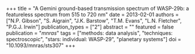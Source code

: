+++
title = "A Gemini ground-based transmission spectrum of WASP-29b: a featureless spectrum from 515 to 720 nm"
date = 2013-02-01
authors = ["N.P. Gibson", "S. Aigrain", "J.K. Barstow", "T.M. Evans", "L.N. Fletcher", "P.G.J. Irwin"]
publication_types = ["2"]
abstract = ""
featured = false
publication = "*mnras*"
tags = ["methods: data analysis", "techniques: spectroscopic", "stars: individual: WASP-29", "planetary systems"]
doi = "10.1093/mnras/sts307"
+++

